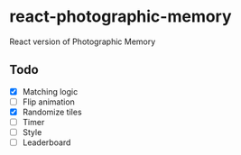 # react-photographic-memory
React version of Photographic Memory

## Todo

- [x] Matching logic
- [ ] Flip animation
- [x] Randomize tiles
- [ ] Timer
- [ ] Style
- [ ] Leaderboard

